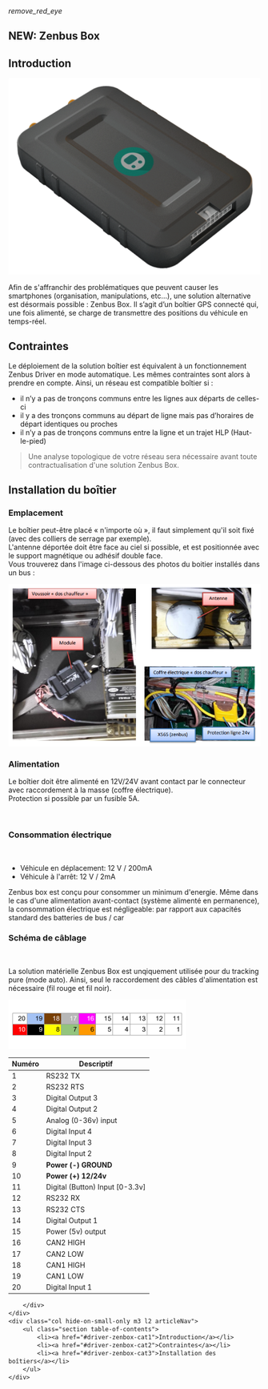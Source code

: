 <article id="zenbox" class="article">
	
<div class="row">
	<div class="section col s12 m12 l10 bodybox">
		<a class="btn-floating btn-large waves-effect waves-light printButton" onclick="setArticleView()"><i class="material-icons">remove_red_eye</i></a>
		<h1><span class="imp">NEW: </span>Zenbus Box</h1>
		<div id="driver-zenbox-cat1" class="section scrollspy">
			<h2>Introduction</h2>
			<div class="row valign-wrapper">
				<div class="col s2 m2 l2">
					<img src="/images/driver_zenbox_box.png" alt="" class="circle responsive-img">
				</div>
				<div class="col s10 m10 l10">
					<p>
						Afin de s'affranchir des problématiques que peuvent causer les smartphones (organisation, manipulations, etc…), une solution alternative est désormais possible : <span class="imp2">Zenbus Box</span>. Il s’agit d’un boîtier GPS connecté qui, une fois alimenté, se charge de transmettre des positions du véhicule en temps-réel. 
					</p>
				</div>
			</div>
		</div>
		<div id="driver-zenbox-cat2" class="section scrollspy">
			<h2>Contraintes</h2>
			<p>
				Le déploiement de la solution boîtier est équivalent à un fonctionnement Zenbus Driver en mode automatique. Les mêmes contraintes sont alors à prendre en compte. Ainsi, un réseau est compatible boîtier si :
			</p>
			<ul class="browser-default">
				<li>il n’y a pas de tronçons communs entre les lignes aux départs de celles-ci</li>
				<li>il y a des tronçons communs au départ de ligne mais pas d’horaires de départ identiques ou proches</li>
				<li>il n’y a pas de tronçons communs entre la ligne et un trajet HLP (Haut-le-pied)</li>
			</ul>
			<blockquote>Une analyse topologique de votre réseau sera nécessaire avant toute contractualisation d'une solution Zenbus Box.</blockquote>
		</div>
		<div id="driver-zenbox-cat3" class="section scrollspy">
			<h2>Installation du boîtier</h2>
			<h3>Emplacement</h3>
			<p>
				Le boîtier peut-être placé « n'importe où », il faut simplement qu'il soit fixé (avec des colliers de serrage par exemple). <br>
				L'antenne déportée doit être face au ciel si possible, et est positionnée avec le support magnétique ou adhésif double face. <br>
				Vous trouverez dans l'image ci-dessous des photos du boitier installés dans un bus :
			</p>
			<img src="/images/fr/driver_zenbox_installation.png" alt="" class="greyBorder responsive-img materialboxed">
			<br>
			<h3>Alimentation</h3>
			<p>Le boîtier doit être alimenté en <span class="imp2">12V/24V</span> avant contact par le connecteur avec raccordement à la masse (coffre électrique). <br>
			Protection si possible par un fusible <span class="imp2">5A</span>.
			</p>
			<br>
			<h3>Consommation électrique</h3><br>
			<ul class="browser-default">
				<li>Véhicule en déplacement: 12 V / 200mA </li>
				<li>Véhicule à l'arrêt: 12 V / 2mA </li>
			</ul>
		 	<p>Zenbus box est conçu pour consommer un minimum d'energie. Même dans le cas d'une alimentation avant-contact (système alimenté en permanence), la consommation électrique est négligeable: par rapport aux capacités standard des batteries de bus / car</p>
			<h3>Schéma de câblage</h3><br>
			<p>La solution matérielle Zenbus Box est unqiquement utilisée pour du tracking pure (mode auto). Ainsi, seul le raccordement des câbles d'alimentation est nécessaire (fil rouge et fil noir). </p>
			<img src="/images/driver_zenbox_scheme.png" alt="" class="responsive-img">
			<table style="width:300px" class="highlight">
				<thead>
					<tr>
						<th>Numéro</th>
						<th>Descriptif</th>
					</tr>
				</thead>
				<tbody>
					<tr>
						<td>1</td>
						<td>RS232 TX</td>
					 </tr>
					 <tr>
						<td>2</td>
						<td>RS232 RTS</td>
					 </tr>
					 <tr>
						<td>3</td>
						<td>Digital Output 3</td>
					 </tr>
					 <tr>
						<td>4</td>
						<td>Digital Output 2</td>
					 </tr>
					 <tr>
						<td>5</td>
						<td>Analog (0-36v) input</td>
					 </tr>
					 <tr>
						<td>6</td>
						<td>Digital Input 4</td>
					 </tr>
					 <tr>
						<td>7</td>
						<td>Digital Input 3</td>
					 </tr>
					 <tr>
						<td>8</td>
						<td>Digital Input 2</td>
					 </tr>
					 <tr>
						<td>9</td>
						<td><strong>Power (-) GROUND</strong></td>
					 </tr>
					 <tr>
						<td>10</td>
						<td><strong>Power (+) 12/24v</strong></td>
					 </tr>
					 <tr>
						<td>11</td>
						<td>Digital (Button) Input [0-3.3v]</td>
					 </tr>
					 <tr>
						<td>12</td>
						<td>RS232 RX</td>
					 </tr>
					 <tr>
						<td>13</td>
						<td>RS232 CTS</td>
					 </tr>
					 <tr>
						<td>14</td>
						<td>Digital Output 1</td>
					 </tr>
					 <tr>
						<td>15</td>
						<td>Power (5v) output</td>
					 </tr>
					 <tr>
						<td>16</td>
						<td>CAN2 HIGH</td>
					 </tr>
					 <tr>
						<td>17</td>
						<td>CAN2 LOW</td>
					 </tr>
					 <tr>
						<td>18</td>
						<td>CAN1 HIGH</td>
					 </tr>
					 <tr>
						<td>19</td>
						<td>CAN1 LOW</td>
					 </tr>
					 <tr>
						<td>20</td>
						<td>Digital Input 1</td>
					 </tr>
				</tbody>
			</table>
			
		</div>
	</div>
	<div class="col hide-on-small-only m3 l2 articleNav">
		<ul class="section table-of-contents">
			<li><a href="#driver-zenbox-cat1">Introduction</a></li>
			<li><a href="#driver-zenbox-cat2">Contraintes</a></li>
			<li><a href="#driver-zenbox-cat3">Installation des boîtiers</a></li>
		</ul>
	</div>
</div>
</article>